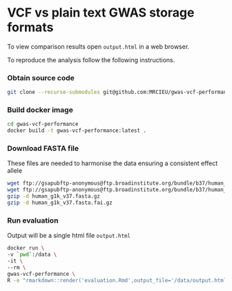 # VCF vs plain text GWAS storage formats

To view comparison results open ```output.html``` in a web browser.

To reproduce the analysis follow the following instructions.

### Obtain source code

```sh
git clone --recurse-submodules git@github.com:MRCIEU/gwas-vcf-performance.git
```

### Build docker image

```sh
cd gwas-vcf-performance
docker build -t gwas-vcf-performance:latest .
```

### Download FASTA file

These files are needed to harmonise the data ensuring a consistent effect allele

```sh
wget ftp://gsapubftp-anonymous@ftp.broadinstitute.org/bundle/b37/human_g1k_v37.fasta.gz
wget ftp://gsapubftp-anonymous@ftp.broadinstitute.org/bundle/b37/human_g1k_v37.fasta.fai.gz
gzip -d human_g1k_v37.fasta.gz
gzip -d human_g1k_v37.fasta.fai.gz
```

### Run evaluation

Output will be a single html file ```output.html```

```sh
docker run \
-v `pwd`:/data \
-it \
--rm \
gwas-vcf-performance \
R -e "rmarkdown::render('evaluation.Rmd',output_file='/data/output.html')"
```